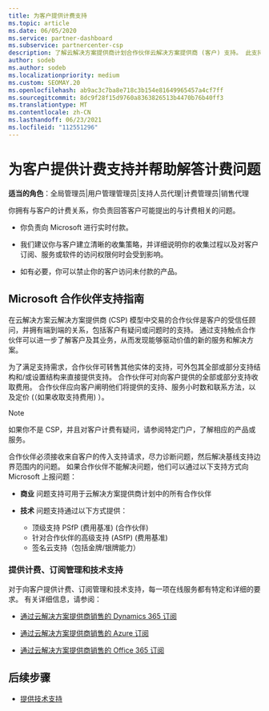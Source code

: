 ```yaml
---
title: 为客户提供计费支持
ms.topic: article
ms.date: 06/05/2020
ms.service: partner-dashboard
ms.subservice: partnercenter-csp
description: 了解云解决方案提供商计划合作伙伴云解决方案提供商 (客户) 支持。 此支持包括拥有客户计费关系和回答计费问题。
author: sodeb
ms.author: sodeb
ms.localizationpriority: medium
ms.custom: SEOMAY.20
ms.openlocfilehash: ab9ac3c7ba8e718c3b154e81649965457a4cf7ff
ms.sourcegitcommit: 8dc9f28f15d9760a8363826513b4470b76b40ff3
ms.translationtype: MT
ms.contentlocale: zh-CN
ms.lasthandoff: 06/23/2021
ms.locfileid: "112551296"
---
```

# <a name="provide-billing-support-for-your-customers-and-help-answer-their-billing-questions"></a>为客户提供计费支持并帮助解答计费问题


**适当的角色**：全局管理员|用户管理管理员|支持人员代理|计费管理员|销售代理

你拥有与客户的计费关系，你负责回答客户可能提出的与计费相关的问题。

- 你负责向 Microsoft 进行实时付款。

- 我们建议你与客户建立清晰的收集策略，并详细说明你的收集过程以及对客户订阅、服务或软件的访问权限何时会受到影响。

- 如有必要，你可以禁止你的客户访问未付款的产品。

## <a name="microsoft-partner-support-guidance"></a>Microsoft 合作伙伴支持指南

在云解决方案云解决方案提供商 (CSP) 模型中交易的合作伙伴是客户的受信任顾问，并拥有端到端的关系，包括客户有疑问或问题时的支持。 通过支持触点合作伙伴可以进一步了解客户及其业务，从而发现能够驱动价值的新的服务和解决方案。

为了满足支持需求，合作伙伴可转售其他实体的支持，可外包其全部或部分支持结构和/或设置结构来直接提供支持。  合作伙伴可对向客户提供的全部或部分支持收取费用。 合作伙伴应向客户阐明他们将提供的支持、服务小时数和联系方法，以及定价 (（如果收取支持费用) ）。 

>[!Note]
>如果你不是 CSP，并且对客户计费有疑问，请参阅特定门户，了解相应的产品或服务。

合作伙伴必须接收来自客户的传入支持请求，尽力诊断问题，然后解决基线支持边界范围内的问题。 如果合作伙伴不能解决问题，他们可以通过以下支持方式向 Microsoft 上报问题：

- **商业** 问题支持可用于云解决方案提供商计划中的所有合作伙伴

- **技术** 问题支持通过以下方式提供：

  - 顶级支持 PSfP (费用基准)  (合作伙伴) 
  - 针对合作伙伴的高级支持 (ASfP)  (费用基准) 
  - 签名云支持（包括金牌/银牌能力）

### <a name="providing-billing-subscription-management-and-technical-support"></a>提供计费、订阅管理和技术支持 

对于向客户提供计费、订阅管理和技术支持，每一项在线服务都有特定和详细的要求。 有关详细信息，请参阅：

- [通过云解决方案提供商销售的 Dynamics 365 订阅](https://www.microsoftpartnercommunity.com/t5/CSP/Microsoft-Partner-Support-Guidance/m-p/5262#M30)

- [通过云解决方案提供商销售的 Azure 订阅](https://www.microsoftpartnercommunity.com/t5/CSP/Microsoft-Partner-Support-Guidance/m-p/5263#M31)

- [通过云解决方案提供商销售的 Office 365 订阅](https://www.microsoftpartnercommunity.com/t5/CSP/Microsoft-Partner-Support-Guidance/m-p/5264#M32)
 
## <a name="next-steps"></a>后续步骤

- [提供技术支持](provide-technical-support.md)